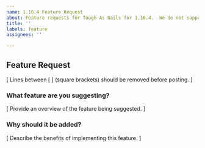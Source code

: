 ```yaml
---
name: 1.16.4 Feature Request
about: Feature requests for Tough As Nails for 1.16.4.  We do not support older versions!
title: ''
labels: feature
assignees: ''

---
```


## Feature Request

[ Lines between [ ] (square brackets) should be removed before posting. ]</br>

### What feature are you suggesting?

[ Provide an overview of the feature being suggested. ]</br>

### Why should it be added?

[ Describe the benefits of implementing this feature. ]</br>

